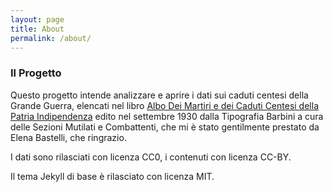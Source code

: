 ```yaml
---
layout: page
title: About
permalink: /about/
---
```


### Il Progetto

Questo progetto intende analizzare e aprire i dati sui caduti centesi della Grande Guerra,
elencati nel libro [Albo Dei Martiri e dei Caduti Centesi della Patria Indipendenza](https://archive.org/details/AlboDeiMartiriEDeiCadutiCentesiNellaPatriaIndipendenza) 
edito nel settembre 1930 dalla Tipografia Barbini a cura delle Sezioni Mutilati e Combattenti,
che mi è stato gentilmente prestato da Elena Bastelli, che ringrazio.

I dati sono rilasciati con licenza CC0, i contenuti con licenza CC-BY.

Il tema Jekyll di base è rilasciato con licenza MIT.
